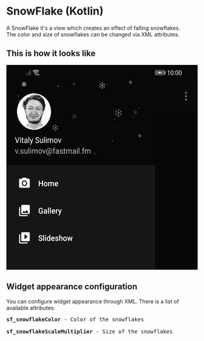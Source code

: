 # SnowFlake (Kotlin)

A SnowFlake it's a view which creates an effect of falling snowflakes.
<br>
The color and size of snowflakes can be changed via XML attributes.


## This is how it looks like
<img src="assets/snowflake.jpg"  width="540" height="540">


## Widget appearance configuration
You can configure widget appearance through XML. There is a list of available attributes:

<pre>
<b>sf_snowflakeColor</b> - Color of the snowflakes

<b>sf_snowflakeScaleMultiplier</b> - Size of the snowflakes
</pre>
